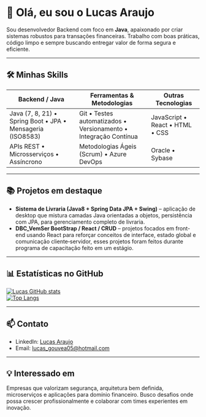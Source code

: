 # 👋 Olá, eu sou o Lucas Araujo

Sou desenvolvedor Backend com foco em **Java**, apaixonado por criar sistemas robustos para transações financeiras. Trabalho com boas práticas, código limpo e sempre buscando entregar valor de forma segura e eficiente.

---

## 🛠 Minhas Skills

| Backend / Java | Ferramentas & Metodologias | Outras Tecnologias |
|----------------|----------------------------|---------------------|
| Java (7, 8, 21) • Spring Boot • JPA • Mensageria (ISO8583) | Git • Testes automatizados • Versionamento • Integração Contínua | JavaScript • React • HTML • CSS |
| APIs REST • Microsserviços • Assíncrono | Metodologias Ágeis (Scrum) • Azure DevOps | Oracle • Sybase |

---

## 📚 Projetos em destaque

- **Sistema de Livraria (Java8 + Spring Data JPA + Swing)** – aplicação de desktop que mistura camadas Java orientadas a objetos, persistência com JPA, para gerenciamento completo de livraria.  
- **DBC_VemSer BootStrap / React / CRUD** – projetos focados em front-end usando React para reforçar conceitos de interface, estado global e comunicação cliente‐servidor, esses projetos foram feitos durante programa de capacitação feito em um estágio.

---

## 📊 Estatísticas no GitHub

[![Lucas GitHub stats](https://github-readme-stats.vercel.app/api?username=lucasga1&show_icons=true&theme=dracula)](https://github.com/lucasga1)  
[![Top Langs](https://github-readme-stats.vercel.app/api/top-langs/?username=lucasga1&layout=compact&theme=dracula)](https://github.com/lucasga1)

---

## 📫 Contato

- LinkedIn: [Lucas Araujo](https://www.linkedin.com/in/lucas-gouvea-araujo)  
- Email: lucas_gouvea05@hotmail.com 

---

## 💡 Interessado em

Empresas que valorizam segurança, arquitetura bem definida, microserviços e aplicações para domínio financeiro. Busco desafios onde possa crescer profissionalmente e colaborar com times experientes em inovação.
